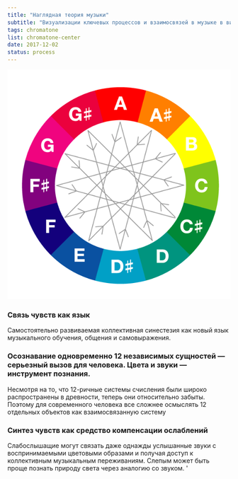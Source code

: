 ```yaml
---
title: "Наглядная теория музыки"
subtitle: "Визуализации ключевых процессов и взаимосвязей в музыке в виде схем, диаграмм и интерактивных обучающих материалов."
tags: chromatone
list: chromatone-center
date: 2017-12-02
status: process
---
```


![](./chromatic-a@2x.png)

### Связь чувств как язык

Самостоятельно развиваемая коллективная синестезия как новый язык музыкального обучения, общения и самовыражения.

### Осознавание одновременно 12 независимых сущностей — серьезный вызов для человека. Цвета и звуки — инструмент познания.

Несмотря на то, что 12-ричные системы счисления были широко распространены в древности, теперь они относительно забыты. Поэтому для современного человека все сложнее осмыслять 12 отдельных объектов как взаимосвязанную систему

### Синтез чувств как средство компенсации ослаблений

Слабослышащие могут связать даже однажды услышанные звуки с воспринимаемыми цветовыми образами и получая доступ к коллективным музыкальным переживаниям. Слепым может быть проще познать природу света через аналогию со звуком. '
